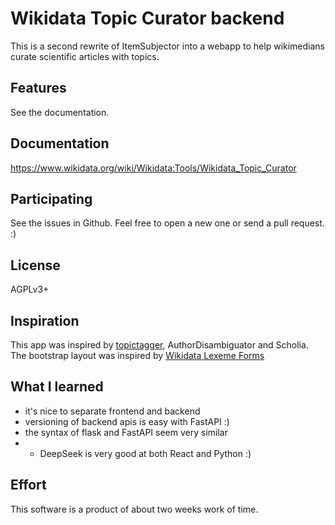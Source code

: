 # Wikidata Topic Curator backend
This is a second rewrite of ItemSubjector into a webapp 
to help wikimedians curate scientific articles with topics.

## Features
See the documentation.

## Documentation
https://www.wikidata.org/wiki/Wikidata:Tools/Wikidata_Topic_Curator

## Participating
See the issues in Github. Feel free to open a new one or send a pull request. :)

## License
AGPLv3+

## Inspiration
This app was inspired by [topictagger](https://github.com/lubianat/topictagger), AuthorDisambiguator and Scholia.
The bootstrap layout was inspired by [Wikidata Lexeme Forms](https://lexeme-forms.toolforge.org/)

## What I learned
* it's nice to separate frontend and backend
* versioning of backend apis is easy with FastAPI :)
* the syntax of flask and FastAPI seem very similar
* * DeepSeek is very good at both React and Python :)

## Effort
This software is a product of about two weeks work of time.
